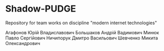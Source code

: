 # Shadow-PUDGE
Repository for team works on discipline "modern internet technologies"

Агафонов Юрій Владиславович
Большаков Андрій Вадимович
Минюк Павло Сергійович
Ничипорук Дмитро Васильович
Шевченко Микита Олександрович
